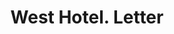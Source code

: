 ---
doi: 10.7916/D8HQ5B0Z
date_other: '1894'
date_other_textual: '1894'
form: correspondence
genre:
- Letters (correspondence)
name:
- West Hotel
object_in_context_url: https://biggert.cul.columbia.edu/items/view/ave_biggert_00661
subject_hierarchical_geographic:
- Minneapolis, Minnesota, United States
subject_name:
- West Hotel
title: West Hotel. Letter
sort_title: West Hotel. Letter
call_number: ave_biggert_00661
coordinates:
- 44.983333333333334,-93.26666666666667
pid: ave_biggert_00661
identifiers: ave_biggert_00661
canvas_id: ldpd:395933
permalink: "/items/ave_biggert_00661/"
layout: iiif-image-page
---
